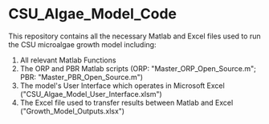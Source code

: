 # CSU_Algae_Model_Code
This repository contains all the necessary Matlab and Excel files used to run the CSU microalgae growth model including:

1) All relevant Matlab Functions
2) The ORP and PBR Matlab scripts (ORP: "Master_ORP_Open_Source.m"; PBR: "Master_PBR_Open_Source.m")
3) The model's User Interface which operates in Microsoft Excel ("CSU_Algae_Model_User_Interface.xlsm")
4) The Excel file used to transfer results between Matlab and Excel ("Growth_Model_Outputs.xlsx")



